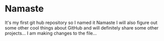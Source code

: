 # Namaste
It's my first git hub repository so I named it Namaste I will also figure out some other cool things about GitHub and will definitely share some other projects... 
I am making changes to the file...
